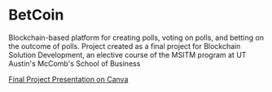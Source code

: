 # BetCoin
Blockchain-based platform for creating polls, voting on polls, and betting on the outcome of polls. Project created as a final project for Blockchain Solution Development, an elective course of the MSITM program at UT Austin's McComb's School of Business

[Final Project Presentation on Canva](https://www.canva.com/design/DAFgg6BEGWQ/SsN90o6KblGJbkXnjufbHw/view?utm_content=DAFgg6BEGWQ&utm_campaign=designshare&utm_medium=link&utm_source=publishsharelink/)
